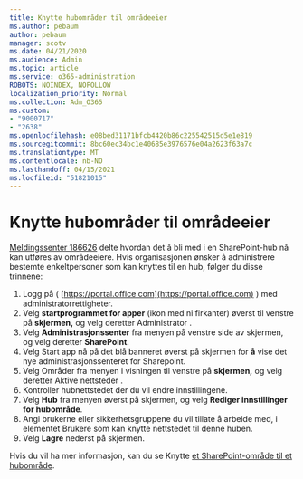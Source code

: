 ```yaml
---
title: Knytte hubområder til områdeeier
ms.author: pebaum
author: pebaum
manager: scotv
ms.date: 04/21/2020
ms.audience: Admin
ms.topic: article
ms.service: o365-administration
ROBOTS: NOINDEX, NOFOLLOW
localization_priority: Normal
ms.collection: Adm_O365
ms.custom:
- "9000717"
- "2638"
ms.openlocfilehash: e08bed31171bfcb4420b86c225542515d5e1e819
ms.sourcegitcommit: 8bc60ec34bc1e40685e3976576e04a2623f63a7c
ms.translationtype: MT
ms.contentlocale: nb-NO
ms.lasthandoff: 04/15/2021
ms.locfileid: "51821015"
---
```

# <a name="associate-hub-sites-as-site-owner"></a>Knytte hubområder til områdeeier

[Meldingssenter 186626](https://admin.microsoft.com/Adminportal/Home?source=applauncher#/MessageCenter?id=MC186626) delte hvordan det å bli med i en SharePoint-hub nå kan utføres av områdeeiere. Hvis organisasjonen ønsker å administrere bestemte enkeltpersoner som kan knyttes til en hub, følger du disse trinnene: 

1. Logg på ( [https://portal.office.com](https://portal.office.com) ) med administratorrettigheter.
2. Velg **startprogrammet for apper** (ikon med ni firkanter) øverst til venstre på **skjermen,** og velg deretter Administrator .
3. Velg **Administrasjonssenter** fra menyen på venstre side av skjermen, og velg deretter **SharePoint**.
4. Velg Start app nå på det blå banneret øverst på skjermen for **å** vise det nye administrasjonssenteret for Sharepoint.
5. Velg Områder fra menyen i visningen  til venstre på **skjermen,** og velg deretter Aktive nettsteder .
6. Kontroller hubnettstedet der du vil endre innstillingene.
7. Velg **Hub** fra menyen øverst på skjermen, og velg **Rediger innstillinger for hubområde**.
8. Angi brukerne eller sikkerhetsgruppene du vil tillate å arbeide med, i elementet Brukere som kan knytte nettstedet til denne huben.
9. Velg **Lagre** nederst på skjermen.

Hvis du vil ha mer informasjon, kan du se Knytte [et SharePoint-område til et hubområde](https://support.office.com/article/associate-a-sharepoint-site-with-a-hub-site-ae0009fd-af04-4d3d-917d-88edb43efc05). 